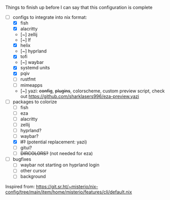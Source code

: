 Things to finish up before I can say that this configuration is complete

- [ ] configs to integrate into nix format:
  - [x] fish
  - [x] alacritty
  - [~] zellij
  - [~] lf
  - [x] helix
  - [~] hyprland
  - [x] tofi
  - [~] waybar
  - [x] systemd units
  - [x] pqiv
  - [ ] rustfmt
  - [ ] mimeapps
  - [~] yazi: ~~config~~, ~~plugins~~, colorscheme, custom preview script, check out https://github.com/sharklasers996/eza-preview.yazi
- [ ] packages to colorize
  - [ ] fish
  - [ ] eza
  - [ ] alacritty
  - [ ] zellij
  - [ ] hyprland?
  - [ ] waybar?
  - [x] ~~lf?~~ (potential replacement: yazi)
  - [ ] gitui?
  - [ ] ~~DIRCOLORS?~~ (not needed for eza)
- [ ] bugfixes
  - [ ] waybar not starting on hyprland login
  - [ ] other cursor
  - [ ] background

Inspired from: https://git.sr.ht/~misterio/nix-config/tree/main/item/home/misterio/features/cli/default.nix
